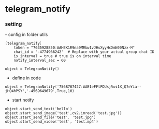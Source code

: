 # telegram_notify

<h3>setting</h3>
- config in folder utils

```
[telegram_notify]
    token = "7635928850:AAHEK1R9na9MRbw1vJHuXyyHcXmN00Nzx-M"
    chat_id = "-4774966242"  # Replace with your actual group chat ID
    is_interval = true # true is on interval time
    notify_interval_sec = 60
```
```
object = TelegramNotify()
```

- define in code

```
object = TelegramNotify('7568707427:AAE1eFFtPDUsjVwi1X_Q7eYLa--jHQ4hPSY','-4569649679',True,10)
```
- start notify

```
object.start_send_text('hello')
object.start_send_image('test',cv2.imread('test.jpg'))
object.start_send_file('test', 'test.jpg')
object.start_send_video('test', 'test.mp4')
```
